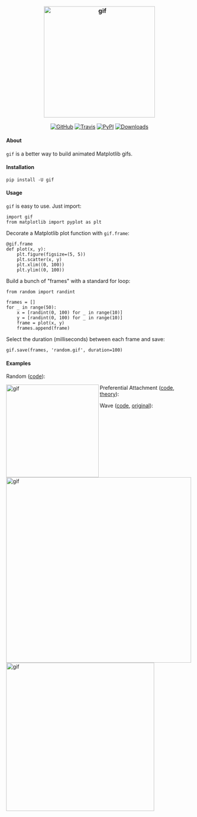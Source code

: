 <h3 align="center">
  <img src="https://raw.githubusercontent.com/maxhumber/gif/master/logo/gif.png" width="300px" alt="gif">
</h3>
<p align="center">
  <a href="https://github.com/maxhumber/gif"><img alt="GitHub" src="https://img.shields.io/github/license/maxhumber/gif"></a>
  <a href="https://travis-ci.org/maxhumber/gif"><img alt="Travis" src="https://img.shields.io/travis/maxhumber/gif.svg"></a>
  <a href="https://pypi.python.org/pypi/gif"><img alt="PyPI" src="https://img.shields.io/pypi/v/gif.svg"></a>
  <a href="https://pepy.tech/project/gif"><img alt="Downloads" src="https://pepy.tech/badge/gif"></a>
</p>



#### About

`gif` is a better way to build animated Matplotlib gifs.



#### Installation

```
pip install -U gif
```



#### Usage

`gif` is easy to use. Just import:

```
import gif
from matplotlib import pyplot as plt
```

Decorate a Matplotlib plot function with `gif.frame`:

```
@gif.frame
def plot(x, y):
    plt.figure(figsize=(5, 5))
    plt.scatter(x, y)
    plt.xlim((0, 100))
    plt.ylim((0, 100))
```

Build a bunch of "frames" with a standard for loop:

```
from random import randint

frames = []
for _ in range(50):
    x = [randint(0, 100) for _ in range(10)]
    y = [randint(0, 100) for _ in range(10)]
    frame = plot(x, y)
    frames.append(frame)
```

Select the duration (milliseconds) between each frame and save:

```
gif.save(frames, 'random.gif', duration=100)
```



#### Examples

Random ([code](https://github.com/maxhumber/gif/blob/master/examples/random.py)):

<img src="https://raw.githubusercontent.com/maxhumber/gif/master/examples/random.gif" width="250px" alt="gif" align='left'>

Preferential Attachment ([code](https://github.com/maxhumber/gif/blob/master/examples/attachment.py), [theory](https://en.wikipedia.org/wiki/Preferential_attachment)):

<img src="https://raw.githubusercontent.com/maxhumber/gif/master/examples/attachment.gif" width="500px" alt="gif" align='left'>

Wave ([code](https://github.com/maxhumber/gif/blob/master/examples/sin.py), [original](http://louistiao.me/posts/notebooks/save-matplotlib-animations-as-gifs/)):

<img src="https://raw.githubusercontent.com/maxhumber/gif/master/examples/sin.gif" width="400px" alt="gif" align='left'>